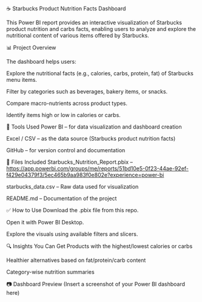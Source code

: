 ☕ Starbucks Product Nutrition Facts Dashboard

This Power BI report provides an interactive visualization of Starbucks product nutrition and carbs facts, enabling users to analyze and explore the nutritional content of various items offered by Starbucks.

📊 Project Overview

The dashboard helps users:

Explore the nutritional facts (e.g., calories, carbs, protein, fat) of Starbucks menu items.

Filter by categories such as beverages, bakery items, or snacks.

Compare macro-nutrients across product types.

Identify items high or low in calories or carbs.

🔧 Tools Used
Power BI – for data visualization and dashboard creation

Excel / CSV – as the data source (Starbucks product nutrition facts)

GitHub – for version control and documentation

📁 Files Included
Starbucks_Nutrition_Report.pbix –   https://app.powerbi.com/groups/me/reports/51bd10e5-0f23-44ae-92ef-f429e04379f3/5ec465b9aa983f0e802e?experience=power-bi

starbucks_data.csv – Raw data used for visualization

README.md – Documentation of the project


✅ How to Use
Download the .pbix file from this repo.

Open it with Power BI Desktop.

Explore the visuals using available filters and slicers.

🔍 Insights You Can Get
Products with the highest/lowest calories or carbs

Healthier alternatives based on fat/protein/carb content

Category-wise nutrition summaries

📷 Dashboard Preview
(Insert a screenshot of your Power BI dashboard here)

